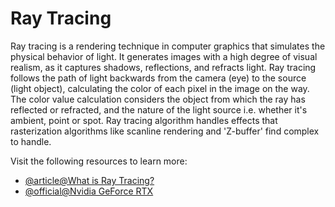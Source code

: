 # Ray Tracing

Ray tracing is a rendering technique in computer graphics that simulates the physical behavior of light. It generates images with a high degree of visual realism, as it captures shadows, reflections, and refracts light. Ray tracing follows the path of light backwards from the camera (eye) to the source (light object), calculating the color of each pixel in the image on the way. The color value calculation considers the object from which the ray has reflected or refracted, and the nature of the light source i.e. whether it's ambient, point or spot. Ray tracing algorithm handles effects that rasterization algorithms like scanline rendering and 'Z-buffer' find complex to handle.

Visit the following resources to learn more:

- [@article@What is Ray Tracing?](https://www.pcmag.com/how-to/what-is-ray-tracing-and-what-it-means-for-pc-gaming)
- [@official@Nvidia GeForce RTX](https://www.nvidia.com/en-us/geforce/rtx/)
